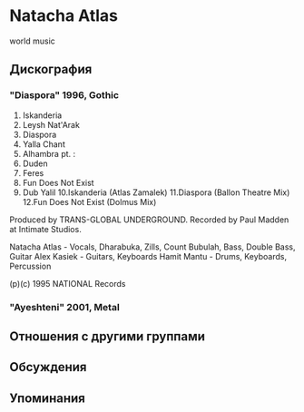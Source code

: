 # Natacha Atlas

world music

## Дискография

### "Diaspora" 1996, Gothic

1. Iskanderia
2. Leysh Nat'Arak
3. Diaspora
4. Yalla Chant
5. Alhambra pt. :
6. Duden
7. Feres
8. Fun Does Not Exist
9. Dub Yalil
10.Iskanderia (Atlas Zamalek)
11.Diaspora (Ballon Theatre Mix)
12.Fun Does Not Exist (Dolmus Mix)
 
Produced by TRANS-GLOBAL
UNDERGROUND.
Recorded by Paul Madden at Intimate
Studios.

Natacha Atlas - Vocals, Dharabuka,
Zills, Count Bubulah, Bass, Double
Bass, Guitar
Alex Kasiek - Guitars, Keyboards
Hamit Mantu - Drums, Keyboards,
Percussion

(p)(c) 1995 NATIONAL Records

### "Ayeshteni" 2001, Metal




## Отношения с другими группами


## Обсуждения


## Упоминания

